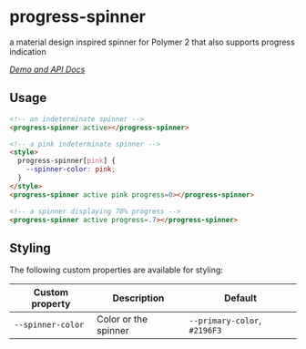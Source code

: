 # progress-spinner
a material design inspired spinner for Polymer 2 that also supports progress indication

_[Demo and API Docs](https://juravenator.github.io/progress-spinner/components/progress-spinner/)_

## Usage

<!---
```
<custom-element-demo>
  <template>
    <script src="../webcomponentsjs/webcomponents-loader.js"></script>
    <link rel="import" href="progress-spinner.html">
    <next-code-block></next-code-block>
  </template>
</custom-element-demo>
```
-->
```html
<!-- an indeterminate spinner -->
<progress-spinner active></progress-spinner>

<!-- a pink indeterminate spinner -->
<style>
  progress-spinner[pink] {
    --spinner-color: pink;
  }
</style>
<progress-spinner active pink progress=0></progress-spinner>

<!-- a spinner displaying 70% progress -->
<progress-spinner active progress=.7></progress-spinner>
```

## Styling
The following custom properties are available for styling:

Custom property | Description | Default
----------------|-------------|----------
`--spinner-color` | Color or the spinner | `--primary-color`, `#2196F3`
